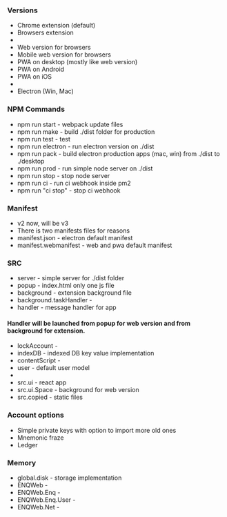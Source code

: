 ### Versions
- Chrome extension (default)
- Browsers extension
- 
- Web version for browsers
- Mobile web version for browsers
- PWA on desktop (mostly like web version)
- PWA on Android
- PWA on iOS
- 
- Electron (Win, Mac)

### NPM Commands
- npm run start - webpack update files
- npm run make - build ./dist folder for production
- npm run test - test
- npm run electron - run electron version on ./dist
- npm run pack - build electron production apps (mac, win) from ./dist to ./desktop
- npm run prod - run simple node server on ./dist
- npm run stop - stop node server
- npm run ci - run ci webhook inside pm2
- npm run "ci stop" - stop ci webhook

### Manifest
- v2 now, will be v3
- There is two manifests files for reasons
- manifest.json - electron default manifest
- manifest.webmanifest - web and pwa default manifest

### SRC
- server - simple server for ./dist folder 
- popup - index.html only one js file
- background - extension background file
- background.taskHandler - 
- handler - message handler for app

#### Handler will be launched from popup for web version and from background for extension. 

- lockAccount - 
- indexDB - indexed DB key value implementation
- contentScript - 
- user - default user model
- 
- src.ui - react app
- src.ui.Space - background for web version
- src.copied - static files


### Account options
- Simple private keys with option to import more old ones
- Mnemonic fraze
- Ledger

### Memory
- global.disk - storage implementation
- ENQWeb - 
- ENQWeb.Enq -
- ENQWeb.Enq.User -
- ENQWeb.Net -